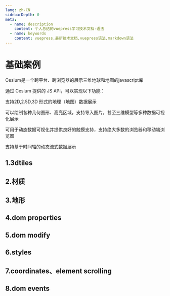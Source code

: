 ```yaml
---
lang: zh-CN
sidebarDepth: 0
meta:
  - name: description
    content: 个人总结的vuepress学习技术文档-语法
  - name: keywords
    content: vuepress,最新技术文档,vuepress语法,markdown语法
---
```


# 基础案例

Cesium是一个跨平台、跨浏览器的展示三维地球和地图的javascript库

通过 Cesium 提供的 JS API，可以实现以下功能：

支持2D,2.5D,3D 形式的地理（地图）数据展示

可以绘制各种几何图形、高亮区域，支持导入图片，甚至三维模型等多种数据可视化展示

可用于动态数据可视化并提供良好的触摸支持，支持绝大多数的浏览器和移动端浏览器

支持基于时间轴的动态流式数据展示

## 1.3dtiles

## 2.材质

## 3.地形

## 4.dom properties

## 5.dom modify

## 6.styles

## 7.coordinates、element scrolling

## 8.dom events
